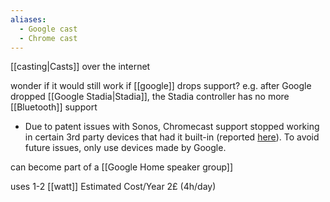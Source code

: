 ```yaml
---
aliases:
  - Google cast
  - Chrome cast
---
```


[[casting|Casts]] over the internet

wonder if it would still work if [[google]] drops support? 
e.g. after Google dropped [[Google Stadia|Stadia]], the Stadia controller has no more [[Bluetooth]] support
- Due to patent issues with Sonos, Chromecast support stopped working in certain 3rd party devices that had it built-in (reported [here](https://www.googlenestcommunity.com/t5/Streaming/Chromecast-Audio-no-longer-working-in-Google-Home/m-p/91333/highlight/true#M9386)). To avoid future issues, only use devices made by Google.

can become part of a [[Google Home speaker group]]

uses 1-2 [[watt]]
Estimated Cost/Year 2£ (4h/day)